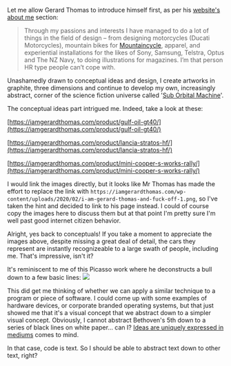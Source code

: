 
Let me allow Gerard Thomas to introduce himself first, as per his [website's about me](https://iamgerardthomas.com/about/) section:

> Through my passions and interests I have managed to do a lot of things in the field of design – from designing motorcycles (Ducati Motorcycles), mountain bikes for [Mountaincycle](https://iamgerardthomas.com/speed/mountain-cycle/), apparel, and experiential installations for the likes of Sony, Samsung, Telstra, Optus and The NZ Navy, to doing illustrations for magazines.
> I’m that person HR type people can’t cope with.
>
Unashamedly drawn to conceptual ideas and design, I create artworks in graphite, three dimensions and continue to develop my own, increasingly abstract, corner of the science fiction universe called '[Sub Orbital Machine](https://iamgerardthomas.com/sub-orbital-machine/exploration/pages/)'.

The conceptual ideas part intrigued me. Indeed, take a look at these:

[https://iamgerardthomas.com/product/gulf-oil-gt40/](https://iamgerardthomas.com/product/gulf-oil-gt40/)

[https://iamgerardthomas.com/product/lancia-stratos-hf/](https://iamgerardthomas.com/product/lancia-stratos-hf/)

[https://iamgerardthomas.com/product/mini-cooper-s-works-rally/](https://iamgerardthomas.com/product/mini-cooper-s-works-rally/)

I would link the images directly, but it looks like Mr Thomas has made the effort to replace the link with `https://iamgerardthomas.com/wp-content/uploads/2020/02/i-am-gerard-thomas-and-fuck-off-1.png`, so I've taken the hint and decided to link to his page instead. I could of course copy the images here to discuss them but at that point I'm pretty sure I'm well past good internet citizen behavior.

Alright, yes back to conceptuals! If you take a moment to appreciate the images above, despite missing a great deal of detail, the cars they represent are instantly recognizeable to a large swath of people, including me. That's impressive, isn't it? 

It's reminiscent to me of this Picasso work where he deconstructs a bull down to a few basic lines:
![](https://upload.wikimedia.org/wikipedia/en/e/ed/Pablo-Picasso-The-Bull.jpg)

This did get me thinking of whether we can apply a similar technique to a program or piece of software. I could come up with some examples of hardware devices, or corporate branded operating systems, but that just showed me that it's a visual concept that we abstract down to a simpler visual concept. Obviously, I cannot abstract Bethoven's 5th down to a series of black lines on white paper... can I? [Ideas are uniquely expressed in mediums](Ideas%20are%20uniquely%20expressed%20in%20mediums.md) comes to mind. 

In that case, code is text. So I should be able to abstract text down to other text, right?